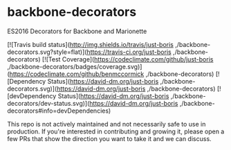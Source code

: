 # backbone-decorators

ES2016 Decorators for Backbone and Marionette

[![Travis build status](http://img.shields.io/travis/just-boris
,/backbone-decorators.svg?style=flat)](https://travis-ci.org/just-boris
,/backbone-decorators)
[![Test Coverage](https://codeclimate.com/github/just-boris
,/backbone-decorators/badges/coverage.svg)](https://codeclimate.com/github/benmccormick
,/backbone-decorators)
[![Dependency Status](https://david-dm.org/just-boris
,/backbone-decorators.svg)](https://david-dm.org/just-boris
,/backbone-decorators)
[![devDependency Status](https://david-dm.org/just-boris
,/backbone-decorators/dev-status.svg)](https://david-dm.org/just-boris
,/backbone-decorators#info=devDependencies)


This repo is not actively maintained and not necessarily safe to use in production.  If you're interested in contributing and growing it, please open a few PRs that show the direction you want to take it and we can discuss.
